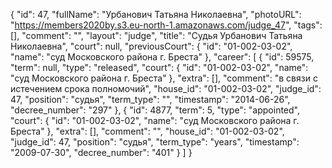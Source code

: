 {
    "id": 47,
    "fullName": "Урбанович Татьяна Николаевна",
    "photoURL": "https://members2020by.s3.eu-north-1.amazonaws.com/judge_47",
    "tags": [],
    "comment": "",
    "layout": "judge",
    "title": "Судья Урбанович Татьяна Николаевна",
    "court": null,
    "previousCourt": {
        "id": "01-002-03-02",
        "name": "суд Московского района г. Бреста"
    },
    "career": [
        {
            "id": 59575,
            "term": null,
            "type": "released",
            "court": {
                "id": "01-002-03-02",
                "name": "суд Московского района г. Бреста"
            },
            "extra": [],
            "comment": "в связи с истечением срока полномочий",
            "house_id": "01-002-03-02",
            "judge_id": 47,
            "position": "судья",
            "term_type": "",
            "timestamp": "2014-06-26",
            "decree_number": "297"
        },
        {
            "id": 4877,
            "term": 5,
            "type": "appointed",
            "court": {
                "id": "01-002-03-02",
                "name": "суд Московского района г. Бреста"
            },
            "extra": [],
            "comment": "",
            "house_id": "01-002-03-02",
            "judge_id": 47,
            "position": "судья",
            "term_type": "years",
            "timestamp": "2009-07-30",
            "decree_number": "401"
        }
    ]
}